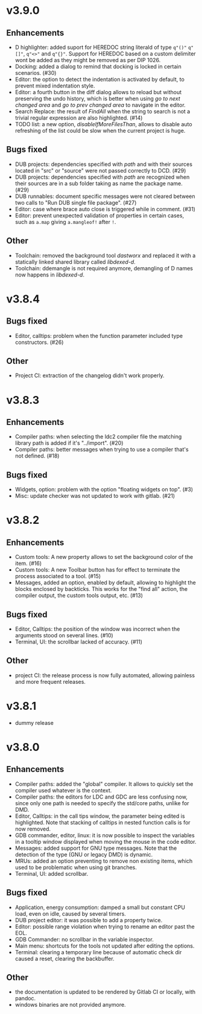 # v3.9.0

## Enhancements

- D highlighter: added suport for HEREDOC string literald of type `q"()"` `q"[]"`, `q"<>"` and `q"{}"`. Support for HEREDOC based on a custom delimiter wont be added as they might be removed as per DIP 1026.
- Docking: added a dialog to remind that docking is locked in certain scenarios. (#30)
- Editor: the option to detect the indentation is activated by default, to prevent mixed indentation style.
- Editor: a fourth button in the diff dialog allows to reload but without preserving the undo history, which is better when using _go to next changed area_ and _go to prev changed area_ to navigate in the editor.
- Search Replace: the result of _FindAll_ when the string to search is not a trivial regular expression are also highlighted. (#14)
- TODO list: a new option, _disableIfMoreFilesThan_, allows to disable auto refreshing of the list could be slow when the current project is huge.

## Bugs fixed

- DUB projects: dependencies specified with _path_ and with their sources located in "src" or "source" were not passed correctly to DCD. (#29)
- DUB projects: dependencies specified with _path_ are recognized when their sources are in a sub folder taking as name the package name. (#29)
- DUB runnables: document specific messages were not cleared between two calls to "Run DUB single file package". (#27)
- Editor: case where brace auto close is triggered while in comment. (#31)
- Editor: prevent unexpected validation of properties in certain cases, such as `a.map` giving `a.mangleof!` after `!`.

## Other

- Toolchain: removed the background tool _dastworx_ and replaced it with a statically linked shared library called _libdexed-d_.
- Toolchain: ddemangle is not required anymore, demangling of D names now happens in _libdexed-d_.

# v3.8.4

## Bugs fixed

- Editor, calltips: problem when the function parameter included type constructors. (#26)

## Other

- Project CI: extraction of the changelog didn't work properly.

# v3.8.3

## Enhancements

- Compiler paths: when selecting the ldc2 compiler file the matching library path is added if it's "../import". (#20)
- Compiler paths: better messages when trying to use a compiler that's not defined. (#18)

## Bugs fixed

- Widgets, option: problem with the option "floating widgets on top". (#3)
- Misc: update checker was not updated to work with gitlab. (#21)

# v3.8.2

## Enhancements

- Custom tools: A new property allows to set the background color of the item. (#16)
- Custom tools: A new Toolbar button has for effect to terminate the process associated to a tool. (#15)
- Messages, added an option, enabled by default, allowing to highlight the blocks enclosed by backticks. This works for the "find all" action, the compiler output, the custom tools output, etc. (#13)

## Bugs fixed

- Editor, Calltips: the position of the window was incorrect when the arguments stood on several lines. (#10)
- Terminal, UI: the scrollbar lacked of accuracy. (#11)

## Other

- project CI: the release process is now fully automated, allowing painless and more frequent releases.

# v3.8.1

- dummy release

# v3.8.0

## Enhancements

- Compiler paths: added the "global" compiler. It allows to quickly set the compiler used whatever is the context.
- Compiler paths: the editors for LDC and GDC are less confusing now, since only one path is needed to specify the std/core paths, unlike for DMD.
- Editor, Calltips: in the call tips window, the parameter being edited is highlighted. Note that stacking of calltips in nested function calls is for now removed.
- GDB commander, editor, linux: it is now possible to inspect the variables in a tooltip window displayed when moving the mouse in the code editor.
- Messages: added support for GNU type messages. Note that the detection of the type (GNU or legacy DMD) is dynamic.
- MRUs: added an option preventing to remove non existing items, which used to be problematic when using git branches.
- Terminal, UI: added scrollbar.

## Bugs fixed

- Application, energy consumption: damped a small but constant CPU load, even on idle, caused by several timers.
- DUB project editor: it was possible to add a property twice.
- Editor: possible range violation when trying to rename an editor past the EOL.
- GDB Commander: no scrollbar in the variable inspector.
- Main menu: shortcuts for the tools not updated after editing the options.
- Terminal: clearing a temporary line because of automatic check dir caused a reset, clearing the backbuffer.

## Other

- the documentation is updated to be rendered by Gitlab CI or locally, with pandoc.
- windows binaries are not provided anymore.
